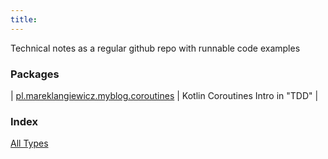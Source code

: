 ```yaml
---
title: 
---
```




Technical notes as a regular github repo with runnable code examples

### Packages

| [pl.mareklangiewicz.myblog.coroutines](pl.mareklangiewicz.myblog.coroutines/index.md) | Kotlin Coroutines Intro in "TDD" |

### Index

[All Types](alltypes/index.md)